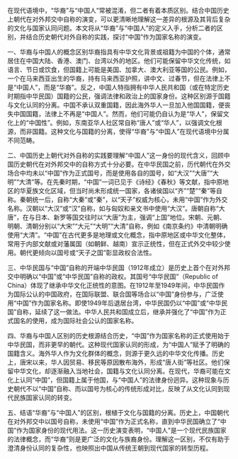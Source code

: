 在现代语境中，“华裔”与“中国人”常被混淆，但二者有着本质区别。结合中国历史上朝代在对外邦交中自称的演变，可以更清晰地理解这一差异的根源及其背后复杂的文化与国家认同问题。本文将从“华裔”与“中国人”的定义入手，分析二者的区别，并结合历史朝代对外自称的实践，探讨“中国”作为国家名称的演变。

一、华裔与中国人的概念区别华裔指具有中华文化背景或祖籍为中国的个体，通常居住在中国大陆、香港、澳门、台湾以外的地区。他们可能保留中华文化传统，如语言、节日或饮食，但国籍上可能是美国、加拿大、澳大利亚等国的公民。例如，一个在马来西亚出生的华裔，持有马来西亚护照，讲中文、过春节，但在法律上不是“中国人”，而是“华裔”。反之，中国人特指拥有中华人民共和国（或在特定历史时期指中华民国）国籍的公民，强调法律和政治上的国家身份。这种区别源于国籍与文化认同的分离。中国不承认双重国籍，因此海外华人一旦加入他国国籍，便丧失中国国籍，法律上不再是“中国人”。然而，他们可能仍自认为是“华人”，保留文化上的“中国性”。例如，东南亚华人社区常自称“唐人”或“华人”，以强调文化根源，而非国籍。这种文化与国籍的分离，使得“华裔”与“中国人”在现代语境中分属不同范畴。

二、中国历史上朝代对外自称的实践要理解“中国人”这一身份的现代含义，回顾中国历史朝代在对外邦交中的自称方式十分必要。在中华民国之前，历代朝代在外交场合中均未以“中国”作为正式国号，而是使用各自的国号，如“大汉”“大唐”“大明”“大清”等。在先秦时期，“中国”一词已见于《诗经》《春秋》等文献，指中原地区的华夏族文化区域，但当时尚未形成统一国家，各诸侯国以“齐”“楚”“秦”等自称。秦朝统一后，自称“大秦”或“秦”，以“天子”权威为核心，未用“中国”作为外交名称。汉朝以“大汉”或“汉”自称，如与匈奴和亲文书中使用“大汉”。唐朝自称“大唐”，在与日本、新罗等国交往时以“大唐”为主，强调“上国”地位。宋朝、元朝、明朝、清朝分别以“大宋”“大元”“大明”“大清”自称，例如《南京条约》中清朝明确使用“大清”。“中国”在古代更多是地理或文化概念，指中原地区或中华文化整体，常用于内部文献或对藩属国（如朝鲜、越南）宣示正统性，但在正式外交中较少使用。朝代更倾向以国号或“天子之国”彰显政权合法性。

三、中华民国与“中国”自称的开端中华民国（1912年成立）是历史上首个在对外邦交中明确以“中国”或“中华民国”自称的政权。其国号“中华民国”（Republic of China）体现了继承中华文化正统性的意图。在1912年至1949年间，中华民国作为国际公认的中国政府，在国际联盟、联合国等场合以“中国”身份参与，广泛使用“中国”作为国家名称。即使1949年后退居台湾，中华民国仍以“中国”或“中华民国”自称，延续了这一做法。中华人民共和国成立后，继承并强化了“中国”作为正式国名的使用，成为国际社会公认的国家名称。

四、华裔与中国人区别的历史根源结合历史，“中国”作为国家名称的正式使用始于中华民国，而非更早的朝代。这种现代国家认同的形成，为“中国人”赋予了明确的国籍含义。海外华人作为文化群体的概念，则源于更久远的中华文化传播。历史上，唐宋以来，华人因贸易、移民等原因散布海外，形成“唐人街”等社区。他们保留中华文化，却逐渐融入当地社会，国籍与文化认同分离。在现代，华裔可能在文化上认同“中国”，但国籍上属于他国，与“中国人”的法律身份迥异。这种现象与历史朝代不以“中国”自称、而以国号为核心的传统形成对比，反映了从文化认同到现代民族国家认同的转变。

五、结语“华裔”与“中国人”的区别，根植于文化与国籍的分离。历史上，中国朝代在对外邦交中以国号自称，未使用“中国”作为正式名称，直到中华民国确立了“中国”作为国家身份的现代用法。这一历史演变表明，“中国人”是一个现代民族国家的法律概念，而“华裔”则是更广泛的文化与族裔身份。理解这一区别，不仅有助于澄清身份认同的复杂性，也映照出中国从传统王朝到现代国家的转型历程。

